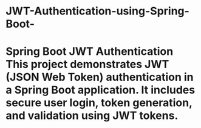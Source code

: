 # JWT-Authentication-using-Spring-Boot-
# Spring Boot JWT Authentication This project demonstrates JWT (JSON Web Token) authentication in a Spring Boot application. It includes secure user login, token generation, and validation using JWT tokens. 
